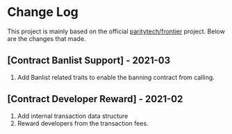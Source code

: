 # Change Log
This project is mainly based on the official [paritytech/frontier](https://github.com/paritytech/frontier) project.
Below are the changes that made.
 
## [Contract Banlist Support] - 2021-03
 1. Add Banlist related traits to enable the banning contract from calling.
## [Contract Developer Reward] - 2021-02
 1. Add internal transaction data structure
 1. Reward developers from the transaction fees.
